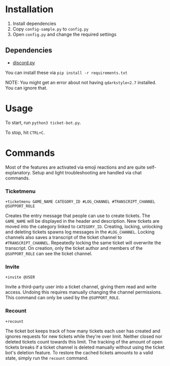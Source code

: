 # Installation
1. Install dependencies
2. Copy `config-sample.py` to `config.py`
3. Open `config.py` and change the required settings

## Dependencies
- [discord.py](https://github.com/Rapptz/discord.py)

You can install these via `pip install -r requirements.txt`

NOTE: You might get an error about not having `qdarkstyle<2.7` installed.
You can ignore that.

# Usage
To start, run `python3 ticket-bot.py`.

To stop, hit `CTRL+C`.

# Commands
Most of the features are activated via emoji reactions and are quite
self-explanatory.
Setup and light troubleshooting are handled via chat commands.

### Ticketmenu
`+ticketmenu GAME_NAME CATEGORY_ID #LOG_CHANNEL #TRANSCRIPT_CHANNEL
@SUPPORT_ROLE`

Creates the entry message that people can use to create tickets.
The `GAME_NAME` will be displayed in the header and description.
New tickets are moved into the category linked to `CATEGORY_ID`.
Creating, locking, unlocking and deleting tickets spawns log messages in the
`#LOG_CHANNEL`.
Locking channels also saves a transcript of the ticket channel to
`#TRANSCRIPT_CHANNEL`.
Repeatedly locking the same ticket will overwrite the transcript.
On creation, only the ticket author and members of the `@SUPPORT_ROLE` can see
the ticket channel.

### Invite
`+invite @USER`

Invite a third-party user into a ticket channel, giving them read and write
access.
Undoing this requires manually changing the channel permissions.
This command can only be used by the `@SUPPORT_ROLE`.

### Recount
`+recount`

The ticket bot keeps track of how many tickets each user has created and
ignores requests for new tickets while they're over limit.
Neither closed nor deleted tickets count towards this limit.
The tracking of the amount of open tickets breaks if a ticket channel is
deleted manually without using the ticket bot's deletion feature.
To restore the cached tickets amounts to a valid state, simply run the
`recount` command.
